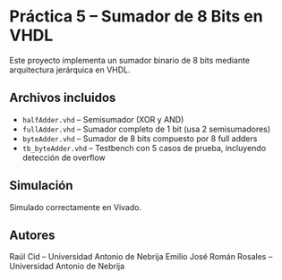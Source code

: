 # Práctica 5 – Sumador de 8 Bits en VHDL

Este proyecto implementa un sumador binario de 8 bits mediante arquitectura jerárquica en VHDL. 

## Archivos incluidos

- `halfAdder.vhd` – Semisumador (XOR y AND)
- `fullAdder.vhd` – Sumador completo de 1 bit (usa 2 semisumadores)
- `byteAdder.vhd` – Sumador de 8 bits compuesto por 8 full adders
- `tb_byteAdder.vhd` – Testbench con 5 casos de prueba, incluyendo detección de overflow

## Simulación
Simulado correctamente en Vivado.

## Autores
Raúl Cid – Universidad Antonio de Nebrija
Emilio José Román Rosales – Universidad Antonio de Nebrija
